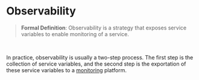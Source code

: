 # Observability
> **Formal Definition**: Observability is a strategy that exposes service variables to enable monitoring of a service.
<br/>

In practice, observability is usually a two-step process. The first step is the collection of service variables, and the second step is the exportation of these service variables to a [monitoring](./monitoring.md) platform.
<br/>
